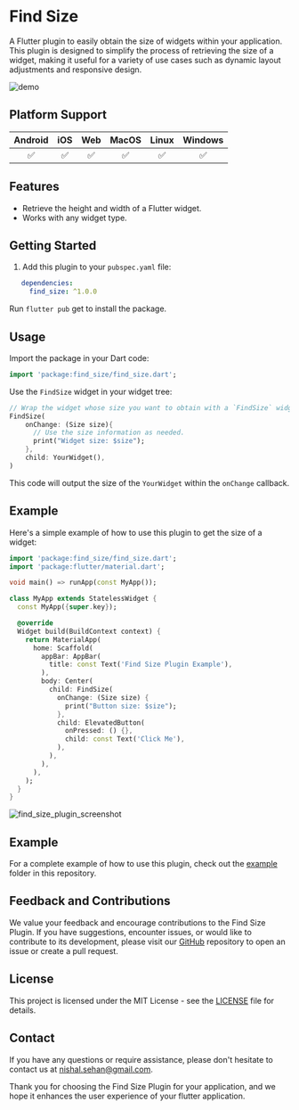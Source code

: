 # Find Size

A Flutter plugin to easily obtain the size of widgets within your application. This plugin is designed to simplify the process of retrieving the size of a widget, making it useful for a variety of use cases such as dynamic layout adjustments and responsive design.

![demo](https://github.com/nishalsehan/find_size/assets/44578204/50d161b3-abc5-4f6c-807d-be0b147fbea3)

## Platform Support

| **Android** | **iOS** | **Web** | **MacOS** | **Linux** | **Windows** |
|:-----------:|:-------:|:-------:|:---------:|:---------:|:-----------:|
|   &#9989;   | &#9989; | &#9989; |  &#9989;  |  &#9989;  |   &#9989;   |

## Features

- Retrieve the height and width of a Flutter widget.
- Works with any widget type.

## Getting Started

1. Add this plugin to your `pubspec.yaml` file:

```yaml
   dependencies:
     find_size: ^1.0.0
```

Run `flutter pub` get to install the package.

## Usage

Import the package in your Dart code:

```dart
import 'package:find_size/find_size.dart';
```

Use the `FindSize` widget in your widget tree:

```dart
// Wrap the widget whose size you want to obtain with a `FindSize` widget.
FindSize(
    onChange: (Size size){
      // Use the size information as needed.
      print("Widget size: $size");
    },
    child: YourWidget(),
)
```

This code will output the size of the `YourWidget` within the `onChange` callback.

## Example

Here's a simple example of how to use this plugin to get the size of a widget:

```dart
import 'package:find_size/find_size.dart';
import 'package:flutter/material.dart';

void main() => runApp(const MyApp());

class MyApp extends StatelessWidget {
  const MyApp({super.key});

  @override
  Widget build(BuildContext context) {
    return MaterialApp(
      home: Scaffold(
        appBar: AppBar(
          title: const Text('Find Size Plugin Example'),
        ),
        body: Center(
          child: FindSize(
            onChange: (Size size) {
              print("Button size: $size");
            },
            child: ElevatedButton(
              onPressed: () {},
              child: const Text('Click Me'),
            ),
          ),
        ),
      ),
    );
  }
}
```

![find_size_plugin_screenshot](https://github.com/nishalsehan/find_size/assets/44578204/169d4f89-d273-4353-ad8e-4e82d8aff264)

## Example

For a complete example of how to use this plugin, check out the [example](https://github.com/nishalsehan/find_size/tree/main/example) folder in this repository.

## Feedback and Contributions

We value your feedback and encourage contributions to the Find Size Plugin. If you have suggestions, encounter issues, or would like to contribute to its development, please visit our [GitHub](https://github.com/nishalsehan/find_size) repository to open an issue or create a pull request.

## License

This project is licensed under the MIT License - see the [LICENSE](https://github.com/nishalsehan/find_size/blob/main/LICENSE) file for details.

## Contact

If you have any questions or require assistance, please don't hesitate to contact us at nishal.sehan@gmail.com.

Thank you for choosing the Find Size Plugin for your application, and we hope it enhances the user experience of your flutter application.
